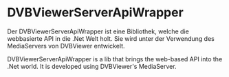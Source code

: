﻿# DVBViewerServerApiWrapper

Der DVBViewerServerApiWrapper ist eine Bibliothek, welche die webbasierte API in die .Net Welt holt.
Sie wird unter der Verwendung des MediaServers von DVBViewer entwickelt.

DVBViewerServerApiWrapper is a lib that brings the web-based API into the .Net world. 
It is developed using DVBViewer's MediaServer.